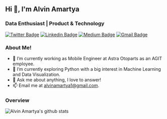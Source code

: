 <h2> Hi 👋, I'm Alvin Amartya </h2>
<h3>Data Enthusiast | Product & Technology</h3>

[![Twitter Badge](https://img.shields.io/badge/-@alvinamartya_id-1ca0f1?style=flat-square&labelColor=1ca0f1&logo=twitter&logoColor=white&link=https://twitter.com/alvinamartya_id)](https://twitter.com/alvinamartya_id) [![Linkedin Badge](https://img.shields.io/badge/-alvinamartya-blue?style=flat-square&logo=Linkedin&logoColor=white&link=https://www.linkedin.com/in/alvinamartya/)](https://www.linkedin.com/in/alvinamartya/) [![Medium Badge](https://img.shields.io/badge/-@alvinamartya-03a57a?style=flat-square&labelColor=000000&logo=Medium&link=https://medium.com/@alvinamartya)](https://medium.com/@alvinamartya)
[![Gmail Badge](https://img.shields.io/badge/-alvinamartya1@gmail.com-c14438?style=flat-square&logo=Gmail&logoColor=white&link=mailto:alvinamartya1@gmail.com)](mailto:alvinamartya1@gmail.com)

### About Me!

- 💼 I’m currently working as Mobile Engineer at Astra Otoparts as an AGIT employee.
- 🌱 I’m currently exploring Python with a big interest in Machine Learning and Data Visualization. 
- 💬 Ask me about anything, I love to answer!
- 📫 Email me at [alvinamartya1@gmail.com](mailto:alvinamartya1@gmail.com).

### Overview
![Alvin Amartya's github stats](https://github-readme-stats.vercel.app/api?username=alvinamartya&show_icons=true)

